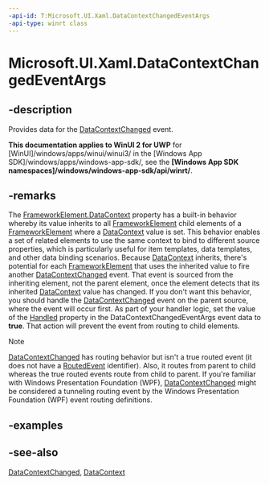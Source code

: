 ```yaml
---
-api-id: T:Microsoft.UI.Xaml.DataContextChangedEventArgs
-api-type: winrt class
---
```


<!-- Class syntax.
public class DataContextChangedEventArgs : Windows.UI.Xaml.IDataContextChangedEventArgs
-->

# Microsoft.UI.Xaml.DataContextChangedEventArgs

## -description
Provides data for the [DataContextChanged](frameworkelement_datacontextchanged.md) event.

**This documentation applies to WinUI 2 for UWP** for [WinUI]/windows/apps/winui/winui3/ in the [Windows App SDK]/windows/apps/windows-app-sdk/, see the **[Windows App SDK namespaces]/windows/windows-app-sdk/api/winrt/**.

## -remarks
The [FrameworkElement.DataContext](frameworkelement_datacontext.md) property has a built-in behavior whereby its value inherits to all [FrameworkElement](frameworkelement.md) child elements of a [FrameworkElement](frameworkelement.md) where a [DataContext](frameworkelement_datacontext.md) value is set. This behavior enables a set of related elements to use the same context to bind to different source properties, which is particularly useful for item templates, data templates, and other data binding scenarios. Because [DataContext](frameworkelement_datacontext.md) inherits, there's potential for each [FrameworkElement](frameworkelement.md) that uses the inherited value to fire another [DataContextChanged](frameworkelement_datacontextchanged.md) event. That event is sourced from the inheriting element, not the parent element, once the element detects that its inherited [DataContext](frameworkelement_datacontext.md) value has changed. If you don't want this behavior, you should handle the [DataContextChanged](frameworkelement_datacontextchanged.md) event on the parent source, where the event will occur first. As part of your handler logic, set the value of the [Handled](datacontextchangedeventargs_handled.md) property in the DataContextChangedEventArgs event data to **true**. That action will prevent the event from routing to child elements.

> [!NOTE]
> [DataContextChanged](frameworkelement_datacontextchanged.md) has routing behavior but isn't a true routed event (it does not have a [RoutedEvent](routedevent.md) identifier). Also, it routes from parent to child whereas the true routed events route from child to parent. If you're familiar with Windows Presentation Foundation (WPF), [DataContextChanged](frameworkelement_datacontextchanged.md) might be considered a tunneling routing event by the Windows Presentation Foundation (WPF) event routing definitions.

## -examples

## -see-also
[DataContextChanged](frameworkelement_datacontextchanged.md), [DataContext](frameworkelement_datacontext.md)
